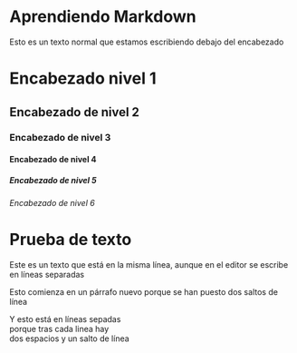# Aprendiendo Markdown

Esto es un texto normal que estamos escribiendo debajo del encabezado

# Encabezado nivel 1
## Encabezado de nivel 2
### Encabezado de nivel 3
#### Encabezado de nivel 4
##### Encabezado de nivel 5
###### Encabezado de nivel 6

# Prueba de texto

Este es un texto que está en 
la misma línea, aunque en el 
editor se escribe en líneas separadas

Esto comienza en un párrafo nuevo
porque se han puesto dos saltos de línea

Y esto está en líneas sepadas  
porque tras cada linea hay  
dos espacios y un salto de línea